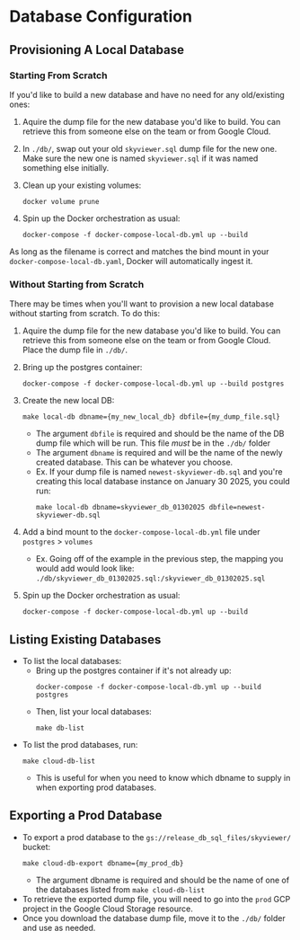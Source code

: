 # Database Configuration

## Provisioning A Local Database
### Starting From Scratch
If you'd like to build a new database and have no need for any old/existing ones:
1. Aquire the dump file for the new database you'd like to build. You can retrieve this from someone else on the team or from Google Cloud.
2. In `./db/`, swap out your old `skyviewer.sql` dump file for the new one. Make sure the new one is named `skyviewer.sql` if it was named something else initially.
2. Clean up your existing volumes:
    ```
    docker volume prune
    ```

3. Spin up the Docker orchestration as usual: 
    ```
    docker-compose -f docker-compose-local-db.yml up --build
    ```
As long as the filename is correct and matches the bind mount in your `docker-compose-local-db.yaml`, Docker will automatically ingest it. 

### Without Starting from Scratch
There may be times when you'll want to provision a new local database without starting from scratch. To do this:

1. Aquire the dump file for the new database you'd like to build. You can retrieve this from someone else on the team or from Google Cloud. Place the dump file in `./db/`.
2. Bring up the postgres container: 
    ```
    docker-compose -f docker-compose-local-db.yml up --build postgres
    ```
3. Create the new local DB: 
    ```
    make local-db dbname={my_new_local_db} dbfile={my_dump_file.sql}
    ```
    - The argument `dbfile` is required and should be the name of the DB dump file which will be run. This file _must_ be in the `./db/` folder
    - The argument `dbname` is required and will be the name of the newly created database. This can be whatever you choose.
    - Ex. If your dump file is named `newest-skyviewer-db.sql` and you're creating this local database instance on January 30 2025, you could run:
        ```
        make local-db dbname=skyviewer_db_01302025 dbfile=newest-skyviewer-db.sql
        ```
4. Add a bind mount to the `docker-compose-local-db.yml` file under `postgres` > `volumes`
    - Ex. Going off of the example in the previous step, the mapping you would add would look like: `./db/skyviewer_db_01302025.sql:/skyviewer_db_01302025.sql`

5. Spin up the Docker orchestration as usual: 
    ```
    docker-compose -f docker-compose-local-db.yml up --build

## Listing Existing Databases
- To list the local databases:
    - Bring up the postgres container if it's not already up:
        ```
        docker-compose -f docker-compose-local-db.yml up --build postgres
        ```
    - Then, list your local databases: 
        ```
        make db-list
        ```
- To list the prod databases, run: 
    ```
    make cloud-db-list
    ```
    - This is useful for when you need to know which dbname to supply in when exporting prod databases. 

## Exporting a Prod Database
- To export a prod database to the `gs://release_db_sql_files/skyviewer/` bucket: 
    ```
    make cloud-db-export dbname={my_prod_db}
    ```
    - The argument dbname is required and should be the name of one of the databases listed from `make cloud-db-list`
- To retrieve the exported dump file, you will need to go into the `prod` GCP project in the Google Cloud Storage resource.
- Once you download the database dump file, move it to the `./db/` folder and use as needed.